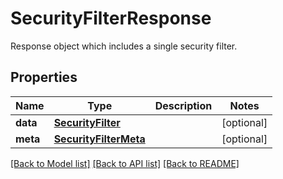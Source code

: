 # SecurityFilterResponse

Response object which includes a single security filter.

## Properties

| Name     | Type                                            | Description | Notes      |
| -------- | ----------------------------------------------- | ----------- | ---------- |
| **data** | [**SecurityFilter**](SecurityFilter.md)         |             | [optional] |
| **meta** | [**SecurityFilterMeta**](SecurityFilterMeta.md) |             | [optional] |

[[Back to Model list]](README.md#documentation-for-models) [[Back to API list]](README.md#documentation-for-api-endpoints) [[Back to README]](README.md)
